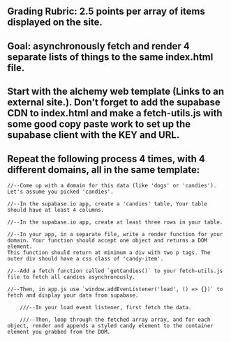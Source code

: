 ## Grading Rubric: 2.5 points per array of items displayed on the site.

## Goal: asynchronously fetch and render 4 separate lists of things to the same index.html file.

## Start with the alchemy web template (Links to an external site.). Don't forget to add the supabase CDN to index.html and make a fetch-utils.js with some good copy paste work to set up the supabase client with the KEY and URL.

## Repeat the following process 4 times, with 4 different domains, all in the same template:
    //--Come up with a domain for this data (like 'dogs' or 'candies'). Let's assume you picked 'candies'.

    //--In the supabase.io app, create a 'candies' table, Your table should have at least 4 columns.

    //--In the supabase.io app, create at least three rows in your table.

    //--In your app, in a separate file, write a render function for your domain. Your function should accept one object and returns a DOM element. 
    This function should return at minimum a div with two p tags. The outer div should have a css class of 'candy-item'.

    //--Add a fetch function called `getCandies()` to your fetch-utils.js file to fetch all candies asynchronously.

    //--Then, in app.js use `window.addEvenListener('load', () => {})` to fetch and display your data from supabase.

        ///--In your load event listener, first fetch the data.

        ///--Then, loop through the fetched array array, and for each object, render and appends a styled candy element to the container element you grabbed from the DOM.
